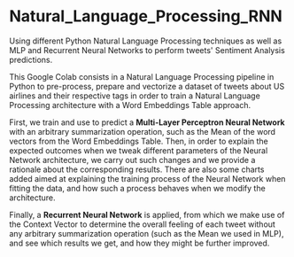 # Natural_Language_Processing_RNN
Using different Python Natural Language Processing techniques as well as MLP and Recurrent Neural Networks to perform tweets' Sentiment Analysis predictions.

This Google Colab consists in a Natural Language Processing pipeline in Python to pre-process, prepare and vectorize a dataset of tweets about US airlines and their respective tags in order to train a Natural Language Processing architecture with a Word Embeddings Table approach.

First, we train and use to predict a **Multi-Layer Perceptron Neural Network** with an arbitrary summarization operation, such as the Mean of the word vectors from the Word Embeddings Table. Then, in order to explain the expected outcomes when we tweak different parameters of the Neural Network architecture, we carry out such changes and we provide a rationale about the corresponding results. There are also some charts added aimed at explaining the training process of the Neural Network when fitting the data, and how such a process behaves when we modify the architecture.

Finally, a **Recurrent Neural Network** is applied, from which we make use of the Context Vector to determine the overall feeling of each tweet without any arbitrary summarization operation (such as the Mean we used in MLP), and see which results we get, and how they might be further improved.
